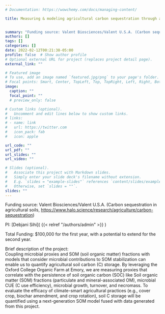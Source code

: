 ```yaml
---
# Documentation: https://wowchemy.com/docs/managing-content/

title: Measuring & modeling agricultural carbon sequestration through a microbial lens

 
summary: "Funding source: Valent Biosciences/Valent U.S.A. (Carbon sequestration in agricultural soils, https://www.halo.science/research/agriculture/carbon-sequestration)"
authors: []
tags: []
categories: []
date: 2022-02-12T00:21:38-05:00
profile: false  # Show author profile
# Optional external URL for project (replaces project detail page).
external_link: ""

# Featured image
# To use, add an image named `featured.jpg/png` to your page's folder.
# Focal points: Smart, Center, TopLeft, Top, TopRight, Left, Right, BottomLeft, Bottom, BottomRight.
image:
  caption: ""
  focal_point: ""
  # preview_only: false

# Custom links (optional).
#   Uncomment and edit lines below to show custom links.
# links:
# - name: link
#   url: https://twitter.com
#   icon_pack: fab
#   icon: apple

url_code: ""
url_pdf: ""
url_slides: ""
url_video: ""

# Slides (optional).
#   Associate this project with Markdown slides.
#   Simply enter your slide deck's filename without extension.
#   E.g. `slides = "example-slides"` references `content/slides/example-slides.md`.
#   Otherwise, set `slides = ""`.
slides: ""
---
```

Funding source: Valent Biosciences/Valent U.S.A. (Carbon sequestration in agricultural soils, https://www.halo.science/research/agriculture/carbon-sequestration)

PI: [Debjani Sihi]( {{< relref "/authors/admin" >}} )

Total Funding: $100,000 for the first year, with a potential to extend for the second year.


Brief description of the project:\
Coupling microbial proxies and SOM (soil organic matter) fractions with models that consider microbial contributions to SOM stabilization can enable us to quantify agricultural soil carbon (C) storage. By leveraging the Oxford College Organic Farm at Emory, we are measuring proxies that correlate with the persistence of soil organic carbon (SOC) like Soil organic matter (SOM) fractions (particulate and mineral-associated OM), microbial CUE (C use efficiency), microbial growth, turnover, and necromass. To evaluate the efficacy of climate-smart agricultural practices (e.g., cover crop, biochar amendment, and crop rotation), soil C storage will be quantified using a next-generation SOM model fused with data generated from this project.

[comment]: <> ( {{< figure src="Valent Project.jpg" >}} )

[comment]: <> (This is a comment, it will not be included)

<p>&nbsp;</p>





